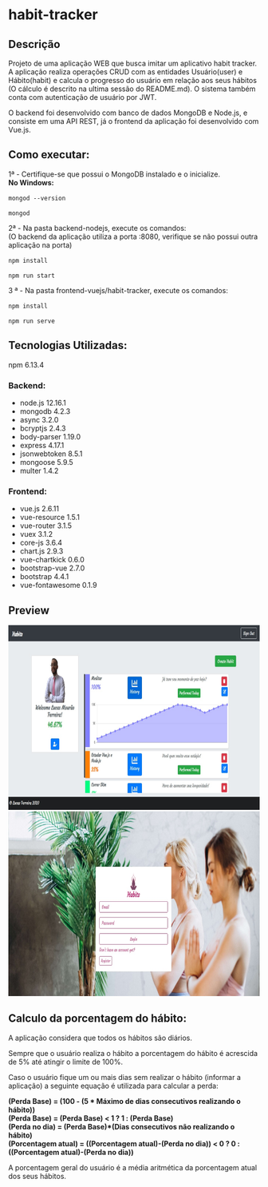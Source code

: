 # habit-tracker

## Descrição

Projeto de uma aplicação WEB que busca imitar um aplicativo habit tracker. A aplicação realiza operações CRUD com as entidades Usuário(user) e Hábito(habit) e calcula o progresso do usuário em relação aos seus hábitos
(O cálculo é descrito na ultima sessão do README.md). O sistema também conta com autenticação de usuário por JWT.

O backend foi desenvolvido com banco de dados MongoDB e Node.js, e consiste em uma API REST,
já o frontend da aplicação foi desenvolvido com Vue.js.

## Como executar:

1ª - Certifique-se que possui o MongoDB instalado e o inicialize.
<br>
<b>No Windows:</b>
```
mongod --version
```
```
mongod
```
2ª - Na pasta backend-nodejs, execute os comandos:
<br>
(O backend da aplicação utiliza a porta :8080, verifique se não possui outra aplicação na porta)
<br>
```
npm install
```
```
npm run start
```
3 ª - Na pasta frontend-vuejs/habit-tracker, execute os comandos:
```
npm install
```
```
npm run serve
```

## Tecnologias Utilizadas:
npm 6.13.4

### Backend:
<ul>
<li>node.js 12.16.1</li>
<li>mongodb 4.2.3</li>
<li>async 3.2.0</li>
<li>bcryptjs 2.4.3</li>
<li>body-parser 1.19.0</li>
<li>express 4.17.1</li>
<li>jsonwebtoken 8.5.1</li>
<li> mongoose 5.9.5</li>
<li>multer 1.4.2</li>
</ul>

### Frontend:
<ul>
<li>vue.js 2.6.11</li>
<li>vue-resource 1.5.1</li>
<li>vue-router 3.1.5</li>
<li>vuex 3.1.2</li>
<li>core-js 3.6.4</li>
<li>chart.js 2.9.3</li>
<li>vue-chartkick 0.6.0</li>
<li>bootstrap-vue 2.7.0</li>
<li>bootstrap 4.4.1</li>
<li>vue-fontawesome 0.1.9</li>
</ul>

## Preview

<img src="READMEimages/habit-tracker-preview0.jpg" alt="preview-image" width="800" height="370">
<img src="READMEimages/habit-tracker-preview1.jpg" alt="preview-image" width="800" height="370">

## Calculo da porcentagem do hábito:

A aplicação considera que todos os hábitos são diários.

Sempre que o usuário realiza o hábito a porcentagem do hábito é acrescida de 5% até atingir o limite de 100%.

Caso o usuário fique um ou mais dias sem realizar o hábito (informar a aplicação) a seguinte equação é utilizada para calcular a perda:

<b>(Perda Base) = (100 - (5 * Máximo de dias consecutivos realizando o hábito))<br>
(Perda Base) = (Perda Base) < 1 ? 1 : (Perda Base)<br>
(Perda no dia) = (Perda Base)*(Dias consecutivos não realizando o hábito)<br>
(Porcentagem atual) = ((Porcentagem atual)-(Perda no dia)) < 0 ? 0 : ((Porcentagem atual)-(Perda no dia))</b>

A porcentagem geral do usuário é a média aritmética da porcentagem atual dos seus hábitos.
